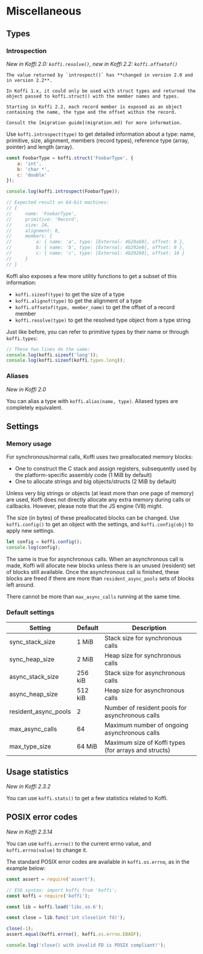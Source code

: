 # Miscellaneous

## Types

### Introspection

*New in Koffi 2.0: `koffi.resolve()`, new in Koffi 2.2: `koffi.offsetof()`*

```{note}
The value returned by `introspect()` has **changed in version 2.0 and in version 2.2**.

In Koffi 1.x, it could only be used with struct types and returned the object passed to koffi.struct() with the member names and types.

Starting in Koffi 2.2, each record member is exposed as an object containing the name, the type and the offset within the record.

Consult the [migration guide](migration.md) for more information.
```

Use `koffi.introspect(type)` to get detailed information about a type: name, primitive, size, alignment, members (record types), reference type (array, pointer) and length (array).

```js
const FoobarType = koffi.struct('FoobarType', {
    a: 'int',
    b: 'char *',
    c: 'double'
});

console.log(koffi.introspect(FoobarType));

// Expected result on 64-bit machines:
// {
//     name: 'FoobarType',
//     primitive: 'Record',
//     size: 24,
//     alignment: 8,
//     members: {
//         a: { name: 'a', type: [External: 4b28a60], offset: 0 },
//         b: { name: 'b', type: [External: 4b292e0], offset: 8 },
//         c: { name: 'c', type: [External: 4b29260], offset: 16 }
//     }
// }
```

Koffi also exposes a few more utility functions to get a subset of this information:

- `koffi.sizeof(type)` to get the size of a type
- `koffi.alignof(type)` to get the alignment of a type
- `koffi.offsetof(type, member_name)` to get the offset of a record member
- `koffi.resolve(type)` to get the resolved type object from a type string

Just like before, you can refer to primitive types by their name or through `koffi.types`:

```js
// These two lines do the same:
console.log(koffi.sizeof('long'));
console.log(koffi.sizeof(koffi.types.long));
```

### Aliases

*New in Koffi 2.0*

You can alias a type with `koffi.alias(name, type)`. Aliased types are completely equivalent.

## Settings

### Memory usage

For synchronous/normal calls, Koffi uses two preallocated memory blocks:

- One to construct the C stack and assign registers, subsequently used by the platform-specific assembly code (1 MiB by default)
- One to allocate strings and big objects/structs (2 MiB by default)

Unless very big strings or objects (at least more than one page of memory) are used, Koffi does not directly allocate any extra memory during calls or callbacks. However, please note that the JS engine (V8) might.

The size (in bytes) of these preallocated blocks can be changed. Use `koffi.config()` to get an object with the settings, and `koffi.config(obj)` to apply new settings.

```js
let config = koffi.config();
console.log(config);
```

The same is true for asynchronous calls. When an asynchronous call is made, Koffi will allocate new blocks unless there is an unused (resident) set of blocks still available. Once the asynchronous call is finished, these blocks are freed if there are more than `resident_async_pools` sets of blocks left around.

There cannot be more than `max_async_calls` running at the same time.

### Default settings

Setting              | Default | Description
-------------------- | ------- | -----------------------------------------------
sync_stack_size      | 1 MiB   | Stack size for synchronous calls
sync_heap_size       | 2 MiB   | Heap size for synchronous calls
async_stack_size     | 256 kiB | Stack size for asynchronous calls
async_heap_size      | 512 kiB | Heap size for asynchronous calls
resident_async_pools | 2       | Number of resident pools for asynchronous calls
max_async_calls      | 64      | Maximum number of ongoing asynchronous calls
max_type_size        | 64 MiB  | Maximum size of Koffi types (for arrays and structs)

## Usage statistics

*New in Koffi 2.3.2*

You can use `koffi.stats()` to get a few statistics related to Koffi.

## POSIX error codes

*New in Koffi 2.3.14*

You can use `koffi.errno()` to the current errno value, and `koffi.errno(value)` to change it.

The standard POSIX error codes are available in `koffi.os.errno`, as in the example below:

```js
const assert = require('assert');

// ES6 syntax: import koffi from 'koffi';
const koffi = require('koffi');

const lib = koffi.load('libc.so.6');

const close = lib.func('int close(int fd)');

close(-1);
assert.equal(koffi.errno(), koffi.os.errno.EBADF);

console.log('close() with invalid FD is POSIX compliant!');
```
